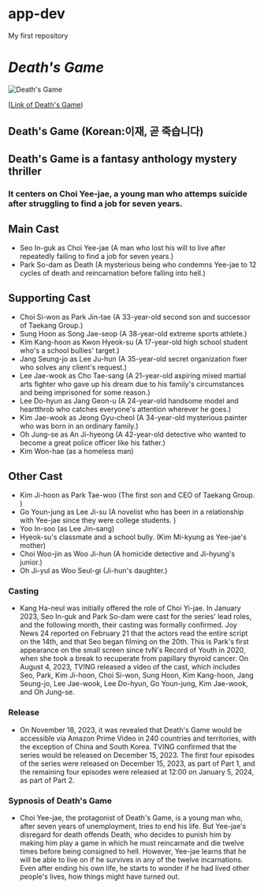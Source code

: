# app-dev
My first repository

# *Death's Game*
![Death's Game](https://d263ao8qih4miy.cloudfront.net/wp-content/uploads/2023/12/DeathsGame_reviewb.jpg)

[[Link of Death's Game](https://en.wikipedia.org/wiki/Death%27s_Game))
## **Death's Game** (Korean:이재, 곧 죽습니다)
## Death's Game is a fantasy anthology mystery thriller 
### It centers on Choi Yee-jae, a young man who attemps suicide after struggling to find a job for seven years.
## Main Cast
- Seo In-guk as Choi Yee-jae (A man who lost his will to live after repeatedly failing to find a job for seven years.)
- Park So-dam as Death (A mysterious being who condemns Yee-jae to 12 cycles of death and reincarnation before falling into hell.)
## Supporting Cast
- Choi Si-won as Park Jin-tae (A 33-year-old second son and successor of Taekang Group.)
- Sung Hoon as Song Jae-seop (A 38-year-old extreme sports athlete.)
- Kim Kang-hoon as Kwon Hyeok-su (A 17-year-old high school student who's a school bullies' target.)
- Jang Seung-jo as Lee Ju-hun (A 35-year-old secret organization fixer who solves any client's request.)
- Lee Jae-wook as Cho Tae-sang (A 21-year-old aspiring mixed martial arts fighter who gave up his dream due to his family's circumstances and being imprisoned for some reason.)
- Lee Do-hyun as Jang Geon-u (A 24-year-old handsome model and heartthrob who catches everyone's attention wherever he goes.)
- Kim Jae-wook as Jeong Gyu-cheol (A 34-year-old mysterious painter who was born in an ordinary family.)
- Oh Jung-se as An Ji-hyeong (A 42-year-old detective who wanted to become a great police officer like his father.)
- Kim Won-hae (as a homeless man)
## Other Cast 
- Kim Ji-hoon as Park Tae-woo (The first son and CEO of Taekang Group. )
- Go Youn-jung as Lee Ji-su (A novelist who has been in a relationship with Yee-jae since they were college students. )
- Yoo In-soo (as Lee Jin-sang)
- Hyeok-su's classmate and a school bully. (Kim Mi-kyung as Yee-jae's mother)
- Choi Woo-jin as Woo Ji-hun (A homicide detective and Ji-hyung's junior.)
- Oh Ji-yul as Woo Seul-gi (Ji-hun's daughter.)
### Casting 
- Kang Ha-neul was initially offered the role of Choi Yi-jae. In January 2023, Seo In-guk and Park So-dam were cast for the series' lead roles, and the following month, their casting was formally confirmed.  Joy News 24 reported on February 21 that the actors read the entire script on the 14th, and that Seo began filming on the 20th. This is Park's first appearance on the small screen since tvN's Record of Youth in 2020, when she took a break to recuperate from papillary thyroid cancer. On August 4, 2023, TVING released a video of the cast, which includes Seo, Park, Kim Ji-hoon, Choi Si-won, Sung Hoon, Kim Kang-hoon, Jang Seung-jo, Lee Jae-wook, Lee Do-hyun, Go Youn-jung, Kim Jae-wook, and Oh Jung-se.
### Release
- On November 18, 2023, it was revealed that Death's Game would be accessible via Amazon Prime Video in 240 countries and territories, with the exception of China and South Korea. TVING confirmed that the series would be released on December 15, 2023.
 The first four episodes of the series were released on December 15, 2023, as part of Part 1, and the remaining four episodes were released at 12:00 on January 5, 2024, as part of Part 2.
### Sypnosis of Death's Game
- Choi Yee-jae, the protagonist of Death's Game, is a young man who, after seven years of unemployment, tries to end his life. But Yee-jae's disregard for death offends Death, who decides to punish him by making him play a game in which he must reincarnate and die twelve times before being consigned to hell. However, Yee-jae learns that he will be able to live on if he survives in any of the twelve incarnations. Even after ending his own life, he starts to wonder if he had lived other people's lives, how things might have turned out.

